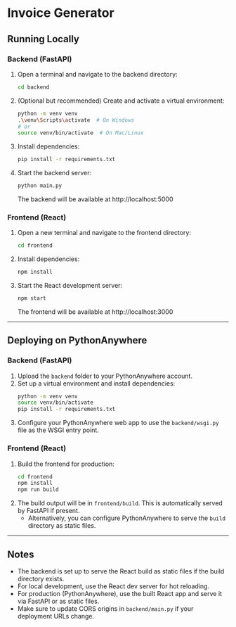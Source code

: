 # Invoice Generator

## Running Locally

### Backend (FastAPI)
1. Open a terminal and navigate to the backend directory:
   ```sh
   cd backend
   ```
2. (Optional but recommended) Create and activate a virtual environment:
   ```sh
   python -m venv venv
   .\venv\Scripts\activate  # On Windows
   # or
   source venv/bin/activate  # On Mac/Linux
   ```
3. Install dependencies:
   ```sh
   pip install -r requirements.txt
   ```
4. Start the backend server:
   ```sh
   python main.py
   ```
   The backend will be available at http://localhost:5000

### Frontend (React)
1. Open a new terminal and navigate to the frontend directory:
   ```sh
   cd frontend
   ```
2. Install dependencies:
   ```sh
   npm install
   ```
3. Start the React development server:
   ```sh
   npm start
   ```
   The frontend will be available at http://localhost:3000

---

## Deploying on PythonAnywhere

### Backend (FastAPI)
1. Upload the `backend` folder to your PythonAnywhere account.
2. Set up a virtual environment and install dependencies:
   ```sh
   python -m venv venv
   source venv/bin/activate
   pip install -r requirements.txt
   ```
3. Configure your PythonAnywhere web app to use the `backend/wsgi.py` file as the WSGI entry point.

### Frontend (React)
1. Build the frontend for production:
   ```sh
   cd frontend
   npm install
   npm run build
   ```
2. The build output will be in `frontend/build`. This is automatically served by FastAPI if present.
   - Alternatively, you can configure PythonAnywhere to serve the `build` directory as static files.

---

## Notes
- The backend is set up to serve the React build as static files if the build directory exists.
- For local development, use the React dev server for hot reloading.
- For production (PythonAnywhere), use the built React app and serve it via FastAPI or as static files.
- Make sure to update CORS origins in `backend/main.py` if your deployment URLs change. 